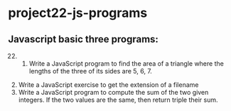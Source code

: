 # project22-js-programs

## Javascript basic three programs:
22. 1) Write a JavaScript program to find the area of a triangle where the lengths of the three of its sides are 5, 6, 7.
2) Write a JavaScript exercise to get the extension of a filename
 3) Write a JavaScript program to compute the sum of the two given integers. If the two values are the same, then return triple their sum. 

